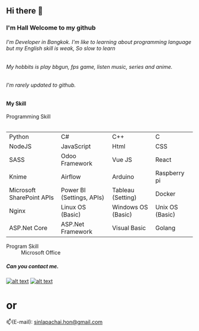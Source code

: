 ## Hi there 👋 
### I'm Hall Welcome to my github

###### I'm Developer in Bangkok. I'm like to learning about programming language but my English skill is weak, So slow to learn
###### My hobbits is play bbgun, fps game, listen music, series and anime.
###### I'm rarely updated to github.

#### My Skill
<dl>
  <dt>Programming Skill</dt>
  <br/>
  <table>
    <tr>
      <td>Python</td>
      <td>C#</td>
      <td>C++</td>
      <td>C</td>
    </tr>
    <tr>
      <td>NodeJS</td>
      <td>JavaScript</td>
      <td>Html</td>
      <td>CSS</td>
    </tr>
    <tr>
      <td>SASS</td>
      <td>Odoo Framework</td>
      <td>Vue JS</td>
      <td>React</td>
    </tr>
    <tr>
      <td>Knime</td>
      <td>Airflow</td>
      <td>Arduino</td>
      <td>Raspberry pi</td>
    </tr>
    <tr>
      <td>Microsoft SharePoint APIs</td>
      <td>Power BI (Settings, APIs)</td>
      <td>Tableau (Setting)</td>
      <td>Docker</td>
    </tr>
    <tr>
      <td>Nginx</td>
      <td>Linux OS (Basic)</td>
      <td>Windows OS (Basic)</td>
      <td>Unix OS (Basic)</td>
    </tr>
    <tr>
      <td>ASP.Net Core</td>
      <td>ASP.Net Framework</td>
      <td>Visual Basic</td>
      <td>Golang</td>
    </tr>
  </table>

  <dt>Program Skill</dt>
  <dd>Microsoft Office</dd>
</dl>

##### Can you contact me.

[![alt text][1.1]][1]
[![alt text][2.1]][2]

[1.1]: https://i.imgur.com/jnnL8Uy.png
[2.1]: https://i.imgur.com/nIiaG46.png

[1]: https://www.instagram.com/halleiei/?hl=th
[2]: https://www.facebook.com/sinlapachai.lowpaiboon/

# or

:mailbox:(E-mail): sinlapachai.hon@gmail.com
<!-- 
**Sin1apachai/sin1apachai** is a ✨ _special_ ✨ repository because its `README.md` (this file) appears on your GitHub profile.

Here are some ideas to get you started:

- 🔭 I’m currently working on ...
- 🌱 I’m currently learning ...
- 👯 I’m looking to collaborate on ...
- 🤔 I’m looking for help with ...
- 💬 Ask me about ...
- 📫 How to reach me: ...
- 😄 Pronouns: ...
- ⚡ Fun fact: ...
-->
